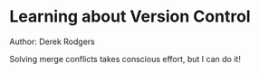 # Learning about Version Control
Author: Derek Rodgers

Solving merge conflicts takes conscious effort, but I can do it!
